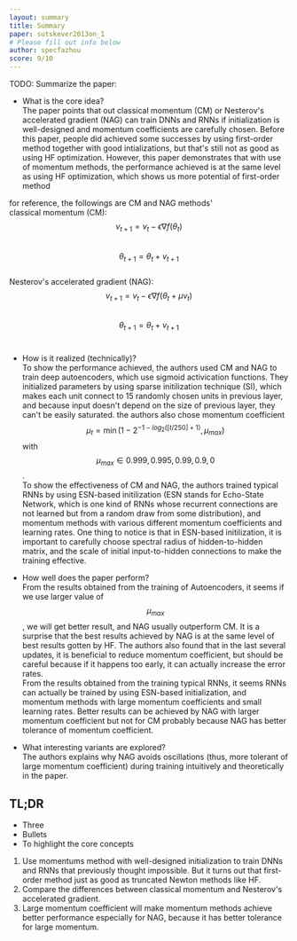 ```yaml
---
layout: summary
title: Summary
paper: sutskever2013on_1
# Please fill out info below
author: specfazhou
score: 9/10
---
```


TODO: Summarize the paper:
* What is the core idea? <br/>
The paper points that out classical momentum (CM) or Nesterov's accelerated gradient (NAG) can train DNNs and RNNs if initialization is well-designed and momentum coefficients are carefully chosen. Before this paper, people did achieved some successes by using first-order method together with good intializations, but that's still not as good as using HF optimization. However, this paper demonstrates that with use of momentum methods, the performance achieved is at the same level as using HF optimization, which shows us more potential of first-order method  <br/>

for reference, the followings are CM and NAG methods' <br/>
classical momentum (CM):<br/>
$$v_{t+1} = v_{t} - \epsilon \nabla f(\theta_{t})$$
<br/>
$$\theta_{t+1} = \theta_{t}+v_{t+1}$$
<br/>
Nesterov's accelerated gradient (NAG): <br/>
$$v_{t+1} = v_{t} - \epsilon \nabla f(\theta_{t}+\mu v_{t})$$
<br/>
$$\theta_{t+1} = \theta_{t}+v_{t+1}$$
<br/>





* How is it realized (technically)? <br/>
To show the performance achieved, the authors used CM and NAG to train deep autoencoders, which use sigmoid activication functions. They initialized parameters by using sparse initilization technique (SI), which makes each unit connect to 15 randomly chosen units in previous layer, and because input doesn't depend on the size of previous layer, they can't be easily saturated. the authors also chose momentum coefficient $$\mu_{t} = \min(1-2^{-1-log_{2}([t/250]+1)}, \mu_{max})$$ with $$\mu_{max} \in {0.999, 0.995, 0.99, 0.9, 0}$$. <br/>
To show the effectiveness of CM and NAG, the authors trained typical RNNs by using ESN-based initilization (ESN stands for Echo-State Network, which is one kind of RNNs whose recurrent connections are not learned but from a random draw from some distribution), and momentum methods with various different momentum coefficients and learning rates. One thing to notice is that in ESN-based initilization, it is important to carefully choose spectral radius of hidden-to-hidden matrix, and the scale of initial input-to-hidden connections to make the training effective. 

* How well does the paper perform?<br/>
From the results obtained from the training of Autoencoders, it seems if we use larger value of $$\mu_{max}$$, we will get better result, and NAG usually outperform CM. It is a surprise that the best results achieved by NAG is at the same level of best results gotten by HF. The authors also found that in the last several updates, it is beneficial to reduce momentum coefficient, but should be careful because if it happens too early, it can actually increase the error rates. <br/>
From the results obtained from the training typical RNNs, it seems RNNs can actually be trained by using ESN-based initialization, and momentum methods with large momentum coefficients and small learning rates. Better results can be achieved by NAG with larger momentum coefficient but not for CM probably because NAG has better tolerance of momentum coefficient. <br/>

* What interesting variants are explored? <br/>
The authors explains why NAG avoids oscillations (thus, more tolerant of large momentum coefficient) during training intuitively and theoretically in the paper.   

## TL;DR
* Three
* Bullets
* To highlight the core concepts
1. Use momentums method with well-designed initialization to train DNNs and RNNs that previously thought impossible. But it turns out that first-order method just as good as truncated Newton methods like HF. <br/>
2. Compare the differences between classical momentum and Nesterov's accelerated gradient. <br/>
3. Large momentum coefficient will make momentum methods achieve better performance especially for NAG, because it has better tolerance for large momentum.

